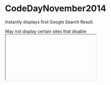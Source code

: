 CodeDayNovember2014
===================
Instantly displays first Google Search Result. 

May not display certain sites that disable <iframe>. 

Google may eventually block you for spamming.
